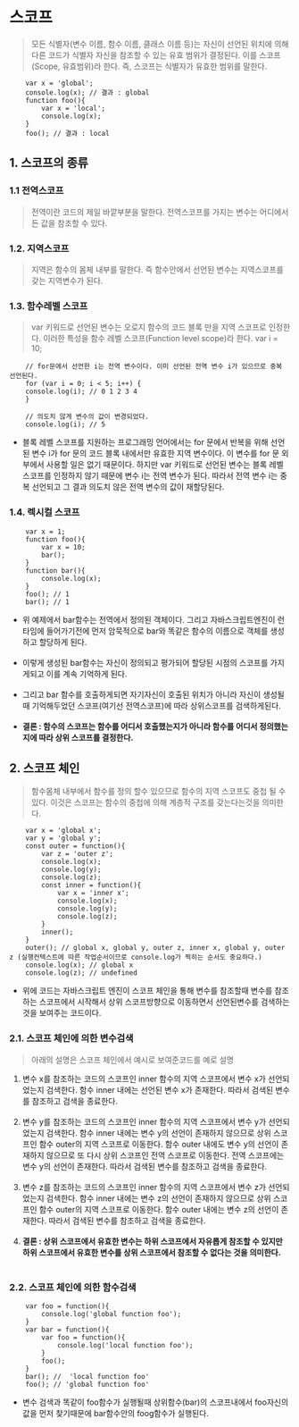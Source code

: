 # 스코프
> 모든 식별자(변수 이름, 함수 이름, 클래스 이름 등)는 자신이 선언된 위치에 의해 다른 코드가 식별자 자신을 참조할 수 있는 유효 범위가 결정된다. 이를 스코프(Scope, 유효범위)라 한다. 즉, 스코프는 식별자가 유효한 범위를 말한다.

        var x = 'global';
        console.log(x); // 결과 : global
        function foo(){
            var x = 'local';
            console.log(x);
        }
        foo(); // 결과 : local
## 1. 스코프의 종류
### 1.1 전역스코프
> 전역이란 코드의 제일 바깥부분을 말한다. 전역스코프를 가지는 변수는 어디에서든 값을 참조할 수 있다.
### 1.2. 지역스코프
> 지역은 함수의 몸체 내부를 말한다. 즉 함수안에서 선언된 변수는 지역스코프를 갖는 지역변수가 된다.
### 1.3. 함수레벨 스코프
> var 키워드로 선언된 변수는 오로지 함수의 코드 블록 만을 지역 스코프로 인정한다. 이러한 특성을 함수 레벨 스코프(Function level scope)라 한다. 
        var i = 10;

        // for문에서 선언한 i는 전역 변수이다. 이미 선언된 전역 변수 i가 있으므로 중복 선언된다.
        for (var i = 0; i < 5; i++) {
        console.log(i); // 0 1 2 3 4
        }

        // 의도치 않게 변수의 값이 변경되었다.
        console.log(i); // 5
- 블록 레벨 스코프를 지원하는 프로그래밍 언어에서는 for 문에서 반복을 위해 선언된 변수 i가 for 문의 코드 블록 내에서만 유효한 지역 변수이다. 이 변수를 for 문 외부에서 사용할 일은 없기 때문이다. 하지만 var 키워드로 선언된 변수는 블록 레벨 스코프를 인정하지 않기 때문에 변수 i는 전역 변수가 된다. 따라서 전역 변수 i는 중복 선언되고 그 결과 의도치 않은 전역 변수의 값이 재할당된다.
### 1.4. 렉시컬 스코프
        var x = 1;
        function foo(){
            var x = 10;
            bar();
        }
        function bar(){
            console.log(x);
        }
        foo(); // 1
        bar(); // 1
- 위 예제에서 bar함수는 전역에서 정의된 객체이다. 그리고 자바스크립트엔진이 런타임에 들어가기전에 먼저 암묵적으로 bar와 똑같은 함수의 이름으로 객체를 생성하고 할당하게 된다.<br><br>
- 이렇게 생성된 bar함수는 자신이 정의되고 평가되어 할당된 시점의 스코프를 가지게되고 이를 계속 기억하게 된다.<br><br>
- 그리고 bar 함수를 호출하게되면 자기자신이 호출된 위치가 아니라 자신이 생성될때 기억해두었던 스코프(여기선 전역스코프)에 따라 상위스코프를 검색하게된다.<br><br>
- **결론 : 함수의 스코프는 함수를 어디서 호출했는지가 아니라 함수를 어디서 정의했는지에 따라 상위 스코프를 결정한다.** 
## 2. 스코프 체인
> 함수몸체 내부에서 함수를 정의 할수 있으므로 함수의 지역 스코프도 중첩 될 수 있다. 이것은 스코프는 함수의 중첩에 의해 계층적 구조를 갖는다는것을 의미한다.

        var x = 'global x';
        var y = 'global y';
        const outer = function(){
            var z = 'outer z';
            console.log(x);
            console.log(y);
            console.log(z);
            const inner = function(){
                var x = 'inner x'; 
                console.log(x);
                console.log(y);
                console.log(z);
            }
            inner(); 
        }
        outer(); // global x, global y, outer z, inner x, global y, outer z (실행컨텍스트에 따른 작업순서이므로 console.log가 찍히는 순서도 중요하다.)
        console.log(x); // global x
        console.log(z); // undefined
- 위에 코드는 자바스크립트 엔진이 스코프 체인을 통해 변수를 참조할때 변수를 참조하는 스코프에서 시작해서 상위 스코프방향으로 이동하면서 선언된변수를 검색하는 것을 보여주는 코드이다.
### 2.1. 스코프 체인에 의한 변수검색
> 아래의 설명은 스코프 체인에서 예시로 보여준코드를 예로 설명
1. 변수 x를 참조하는 코드의 스코프인 inner 함수의 지역 스코프에서 변수 x가 선언되었는지 검색한다. 함수 inner 내에는 선언된 변수 x가 존재한다. 따라서 검색된 변수를 참조하고 검색을 종료한다.<br><br>
1. 변수 y를 참조하는 코드의 스코프인 inner 함수의 지역 스코프에서 변수 y가 선언되었는지 검색한다. 함수 inner 내에는 변수 y의 선언이 존재하지 않으므로 상위 스코프인 함수 outer의 지역 스코프로 이동한다. 함수 outer 내에도 변수 y의 선언이 존재하지 않으므로 또 다시 상위 스코프인 전역 스코프로 이동한다. 전역 스코프에는 변수 y의 선언이 존재한다. 따라서 검색된 변수를 참조하고 검색을 종료한다.<br><br>
1.  변수 z를 참조하는 코드의 스코프인 inner 함수의 지역 스코프에서 변수 z가 선언되었는지 검색한다. 함수 inner 내에는 변수 z의 선언이 존재하지 않으므로 상위 스코프인 함수 outer의 지역 스코프로 이동한다. 함수 outer 내에는 변수 z의 선언이 존재한다. 따라서 검색된 변수를 참조하고 검색을 종료한다.<br><br>
1. **결론 : 상위 스코프에서 유효한 변수는 하위 스코프에서 자유롭게 참조할 수 있지만 하위 스코프에서 유효한 변수를 상위 스코프에서 참조할 수 없다는 것을 의미한다.**<br><br>
### 2.2. 스코프 체인에 의한 함수검색
        var foo = function(){
            console.log('global function foo');
        }
        var bar = function(){
            var foo = function(){
                console.log('local function foo');
            }
            foo();
        }
        bar(); //  'local function foo' 
        foo(); // 'global function foo'
- 변수 검색과 똑같이 foo함수가 실행될때 상위함수(bar)의 스코프내에서 foo자신의 값을 먼저 찾기때문에 bar함수안의 foog함수가 실행된다.